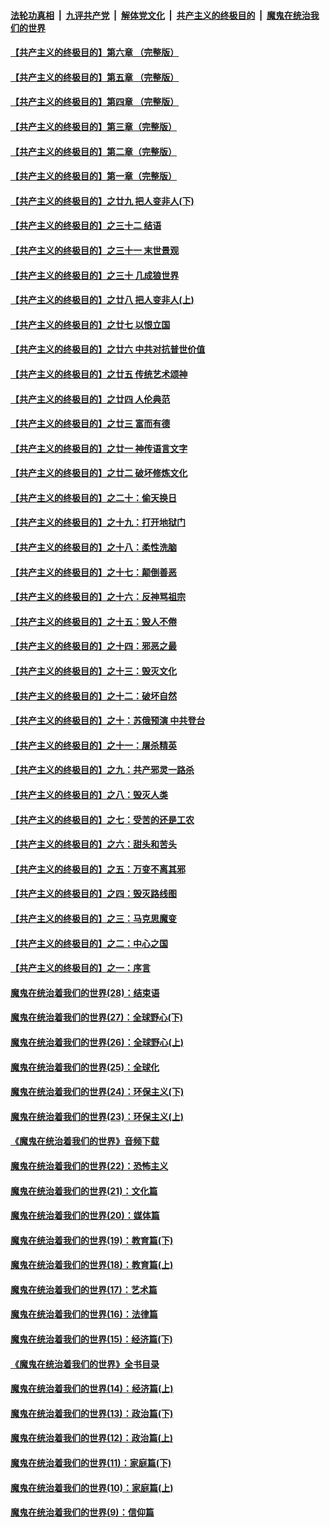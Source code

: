 ####  [法轮功真相](../../../../basic/blob/master/README.md?t=02060339) &nbsp;|&nbsp; [九评共产党](../../../../9ping.md/blob/master/README.md?t=02060339) &nbsp;|&nbsp; [解体党文化](../../../../jtdwh.md/blob/master/README.md?t=02060339)  &nbsp;|&nbsp; [共产主义的终极目的](../../../../gczydzjmd.md/blob/master/README.md?t=02060339) &nbsp;|&nbsp; [魔鬼在统治我们的世界](../../../../mgztzwmdsj.md/blob/master/README.md?t=02060339) 

#### [【共产主义的终极目的】第六章 （完整版）](../pages/nsc422/n11428913.md?t=02060339) 

#### [【共产主义的终极目的】第五章 （完整版）](../pages/nsc422/n11428912.md?t=02060339) 

#### [【共产主义的终极目的】第四章 （完整版）](../pages/nsc422/n11428907.md?t=02060339) 

#### [【共产主义的终极目的】第三章（完整版）](../pages/nsc422/n11428848.md?t=02060339) 

#### [【共产主义的终极目的】第二章（完整版）](../pages/nsc422/n11428831.md?t=02060339) 

#### [【共产主义的终极目的】第一章（完整版）](../pages/nsc422/n11417651.md?t=02060339) 

#### [【共产主义的终极目的】之廿九 把人变非人(下)](../pages/nsc422/n11344140.md?t=02060339) 

#### [【共产主义的终极目的】之三十二 结语](../pages/nsc422/n11360535.md?t=02060339) 

#### [【共产主义的终极目的】之三十一 末世景观](../pages/nsc422/n11351129.md?t=02060339) 

#### [【共产主义的终极目的】之三十 几成狼世界](../pages/nsc422/n11348280.md?t=02060339) 

#### [【共产主义的终极目的】之廿八 把人变非人(上)](../pages/nsc422/n11340492.md?t=02060339) 

#### [【共产主义的终极目的】之廿七 以恨立国](../pages/nsc422/n11336944.md?t=02060339) 

#### [【共产主义的终极目的】之廿六 中共对抗普世价值](../pages/nsc422/n11324785.md?t=02060339) 

#### [【共产主义的终极目的】之廿五 传统艺术颂神](../pages/nsc422/n11296396.md?t=02060339) 

#### [【共产主义的终极目的】之廿四 人伦典范](../pages/nsc422/n11296397.md?t=02060339) 

#### [【共产主义的终极目的】之廿三 富而有德](../pages/nsc422/n11283598.md?t=02060339) 

#### [【共产主义的终极目的】之廿一 神传语言文字](../pages/nsc422/n11263265.md?t=02060339) 

#### [【共产主义的终极目的】之廿二 破坏修炼文化](../pages/nsc422/n11245728.md?t=02060339) 

#### [【共产主义的终极目的】之二十：偷天换日](../pages/nsc422/n11238846.md?t=02060339) 

#### [【共产主义的终极目的】之十九：打开地狱门](../pages/nsc422/n11206376.md?t=02060339) 

#### [【共产主义的终极目的】之十八：柔性洗脑](../pages/nsc422/n11199994.md?t=02060339) 

#### [【共产主义的终极目的】之十七：颠倒善恶](../pages/nsc422/n11179782.md?t=02060339) 

#### [【共产主义的终极目的】之十六：反神骂祖宗](../pages/nsc422/n11166798.md?t=02060339) 

#### [【共产主义的终极目的】之十五：毁人不倦](../pages/nsc422/n11166792.md?t=02060339) 

#### [【共产主义的终极目的】之十四：邪恶之最](../pages/nsc422/n11150249.md?t=02060339) 

#### [【共产主义的终极目的】之十三：毁灭文化](../pages/nsc422/n11135227.md?t=02060339) 

#### [【共产主义的终极目的】之十二：破坏自然](../pages/nsc422/n11135214.md?t=02060339) 

#### [【共产主义的终极目的】之十：苏俄预演 中共登台](../pages/nsc422/n11118424.md?t=02060339) 

#### [【共产主义的终极目的】之十一：屠杀精英](../pages/nsc422/n11118442.md?t=02060339) 

#### [【共产主义的终极目的】之九：共产邪灵一路杀](../pages/nsc422/n11114139.md?t=02060339) 

#### [【共产主义的终极目的】之八：毁灭人类](../pages/nsc422/n11108503.md?t=02060339) 

#### [【共产主义的终极目的】之七：受苦的还是工农](../pages/nsc422/n11101809.md?t=02060339) 

#### [【共产主义的终极目的】之六：甜头和苦头](../pages/nsc422/n11096971.md?t=02060339) 

#### [【共产主义的终极目的】之五：万变不离其邪](../pages/nsc422/n11091285.md?t=02060339) 

#### [【共产主义的终极目的】之四：毁灭路线图](../pages/nsc422/n11086284.md?t=02060339) 

#### [【共产主义的终极目的】之三：马克思魔变](../pages/nsc422/n11061941.md?t=02060339) 

#### [【共产主义的终极目的】之二：中心之国](../pages/nsc422/n11047728.md?t=02060339) 

#### [【共产主义的终极目的】之一：序言](../pages/nsc422/n11086077.md?t=02060339) 

#### [魔鬼在统治着我们的世界(28)：结束语](../pages/nsc422/n10936246.md?t=02060339) 

#### [魔鬼在统治着我们的世界(27)：全球野心(下)](../pages/nsc422/n10928319.md?t=02060339) 

#### [魔鬼在统治着我们的世界(26)：全球野心(上)](../pages/nsc422/n10900318.md?t=02060339) 

#### [魔鬼在统治着我们的世界(25)：全球化](../pages/nsc422/n10788205.md?t=02060339) 

#### [魔鬼在统治着我们的世界(24)：环保主义(下)](../pages/nsc422/n10695307.md?t=02060339) 

#### [魔鬼在统治着我们的世界(23)：环保主义(上)](../pages/nsc422/n10688613.md?t=02060339) 

#### [《魔鬼在统治着我们的世界》音频下载](../pages/nsc422/n10635553.md?t=02060339) 

#### [魔鬼在统治着我们的世界(22)：恐怖主义](../pages/nsc422/n10614727.md?t=02060339) 

#### [魔鬼在统治着我们的世界(21)：文化篇](../pages/nsc422/n10597706.md?t=02060339) 

#### [魔鬼在统治着我们的世界(20)：媒体篇](../pages/nsc422/n10586579.md?t=02060339) 

#### [魔鬼在统治着我们的世界(19)：教育篇(下)](../pages/nsc422/n10564808.md?t=02060339) 

#### [魔鬼在统治着我们的世界(18)：教育篇(上)](../pages/nsc422/n10526970.md?t=02060339) 

#### [魔鬼在统治着我们的世界(17)：艺术篇](../pages/nsc422/n10499093.md?t=02060339) 

#### [魔鬼在统治着我们的世界(16)：法律篇](../pages/nsc422/n10485969.md?t=02060339) 

#### [魔鬼在统治着我们的世界(15)：经济篇(下)](../pages/nsc422/n10469975.md?t=02060339) 

#### [《魔鬼在统治着我们的世界》全书目录](../pages/nsc422/n10464261.md?t=02060339) 

#### [魔鬼在统治着我们的世界(14)：经济篇(上)](../pages/nsc422/n10457370.md?t=02060339) 

#### [魔鬼在统治着我们的世界(13)：政治篇(下)](../pages/nsc422/n10448270.md?t=02060339) 

#### [魔鬼在统治着我们的世界(12)：政治篇(上)](../pages/nsc422/n10444576.md?t=02060339) 

#### [魔鬼在统治着我们的世界(11)：家庭篇(下)](../pages/nsc422/n10440961.md?t=02060339) 

#### [魔鬼在统治着我们的世界(10)：家庭篇(上)](../pages/nsc422/n10435448.md?t=02060339) 

#### [魔鬼在统治着我们的世界(9)：信仰篇](../pages/nsc422/n10432159.md?t=02060339) 


